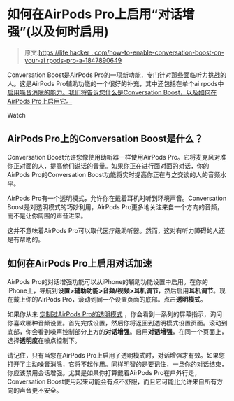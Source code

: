 # 如何在AirPods Pro上启用“对话增强”(以及何时启用)

> 原文:[https://life hacker . com/how-to-enable-conversation-boost-on-your-ai rpods-pro-a-1847890649](https://lifehacker.com/how-to-enable-conversation-boost-on-your-airpods-pro-a-1847890649)

Conversation Boost是AirPods Pro的一项新功能，专门针对那些面临听力挑战的人。这是AirPods Pro辅助功能的一个很好的补充，其中还包括在单个ai rpods中 [启用噪音消除的能力。我们将告诉您什么是Conversation Boost，以及如何在AirPods Pro上启用它。](https://lifehacker.com/how-to-enable-noise-cancellation-when-you-re-wearing-a-1847492028) 

Watch

## AirPods Pro上的Conversation Boost是什么？

Conversation Boost允许您像使用助听器一样使用AirPods Pro。它将麦克风对准你正对面的人，提高他们说话的音量。如果你正在进行面对面的对话，你的AirPods Pro的Conversation Boost功能将实时提高你正在与之交谈的人的音频水平。

AirPods Pro有一个透明模式，允许你在戴着耳机时听到环境声音。Conversation Boost是对透明模式的巧妙利用，AirPods Pro更多地关注来自一个方向的音频，而不是让你周围的声音进来。

这并不意味着AirPods Pro可以取代医疗级助听器。然而，这对有听力障碍的人还是有帮助的。

## 如何在AirPods Pro上启用对话加速

AirPods Pro的对话增强功能可以从iPhone的辅助功能设置中启用。在你的iPhone上，导航到**设置>辅助功能>音频/视频>耳机调节**，然后启用**耳机调节**。现在戴上你的AirPods Pro，滚动到同一个设置页面的底部。点击**透明模式**。

如果你从未 [定制过AirPods Pro的透明模式](https://lifehacker.com/whats-the-point-of-airpods-pros-transparency-mode-and-1847694517) ，你会看到一系列的屏幕指示，询问你喜欢哪种音频设置。首先完成设置，然后你将返回到透明模式设置页面。滚动到底部，你会看到噪声控制部分上方的**对话增强**。启用**对话增强**，在同一个页面上，选择**透明度**在噪点控制下。

请记住，只有当您在AirPods Pro上启用了透明模式时，对话增强才有效。如果您打开了主动噪音消除，它将不起作用。同样明智的是要记住，一旦你的对话结束，你应该禁用会话增强。尤其是如果你打算戴着AirPods Pro在户外行走，Conversation Boost使用起来可能会有点不舒服，而且它可能比允许来自所有方向的声音更不安全。